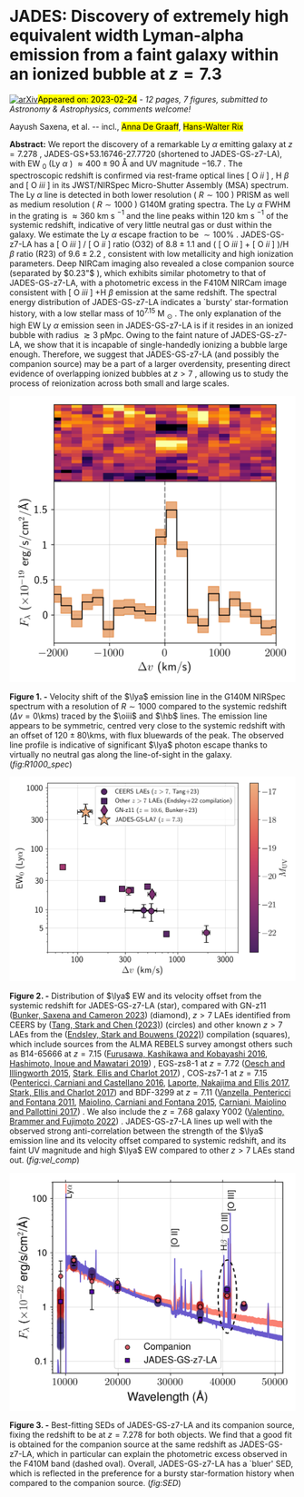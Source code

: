 <div class="macros" style="visibility:hidden;">
$\newcommand{\ensuremath}{}$
$\newcommand{\xspace}{}$
$\newcommand{\object}[1]{\texttt{#1}}$
$\newcommand{\farcs}{{.}''}$
$\newcommand{\farcm}{{.}'}$
$\newcommand{\arcsec}{''}$
$\newcommand{\arcmin}{'}$
$\newcommand{\ion}[2]{#1#2}$
$\newcommand{\textsc}[1]{\textrm{#1}}$
$\newcommand{\hl}[1]{\textrm{#1}}$
$\newcommand{\footnote}[1]{}$
$\newcommand{\vdag}{(v)^\dagger}$
$\newcommand$
$\newcommand$
$\newcommand{\lya}{Ly\textalpha}$
$\newcommand{\ha}{H\textalpha}$
$\newcommand{\hb}{H\textbeta}$
$\newcommand{\hg}{H\textgamma}$
$\newcommand{\oiii}{[O \textsc{iii}]}$
$\newcommand{\oii}{[O \textsc{ii}]}$
$\newcommand{\hii}{H \textsc{ii}}$
$\newcommand{\xiion}{\xi_\mathrm{ion}}$
$\newcommand{\fesc}{f_\mathrm{esc}}$
$\newcommand{\flux}{erg s^{-1} cm^{-2}}$
$\newcommand{\sfr}{M_\odot yr^{-1}}$
$\newcommand{\kms}{km s^{-1}}$</div>

<div class="macros" style="visibility:hidden;">
$\newcommand{\ensuremath}{}$
$\newcommand{\xspace}{}$
$\newcommand{\object}[1]{\texttt{#1}}$
$\newcommand{\farcs}{{.}''}$
$\newcommand{\farcm}{{.}'}$
$\newcommand{\arcsec}{''}$
$\newcommand{\arcmin}{'}$
$\newcommand{\ion}[2]{#1#2}$
$\newcommand{\textsc}[1]{\textrm{#1}}$
$\newcommand{\hl}[1]{\textrm{#1}}$
$\newcommand{\footnote}[1]{}$
$\newcommand{\vdag}{(v)^\dagger}$
$\newcommand$
$\newcommand$
$\newcommand{\lya}{Ly\textalpha}$
$\newcommand{\ha}{H\textalpha}$
$\newcommand{\hb}{H\textbeta}$
$\newcommand{\hg}{H\textgamma}$
$\newcommand{\oiii}{[O \textsc{iii}]}$
$\newcommand{\oii}{[O \textsc{ii}]}$
$\newcommand{\hii}{H \textsc{ii}}$
$\newcommand{\xiion}{\xi_\mathrm{ion}}$
$\newcommand{\fesc}{f_\mathrm{esc}}$
$\newcommand{\flux}{erg s^{-1} cm^{-2}}$
$\newcommand{\sfr}{M_\odot yr^{-1}}$
$\newcommand{\kms}{km s^{-1}}$</div>



<div id="title">

# JADES: Discovery of extremely high equivalent width Lyman-alpha emission from a faint galaxy within an ionized bubble at $z=7.3$

</div>
<div id="comments">

[![arXiv](https://img.shields.io/badge/arXiv-2302.12805-b31b1b.svg)](https://arxiv.org/abs/2302.12805)<mark>Appeared on: 2023-02-24</mark> - _12 pages, 7 figures, submitted to Astronomy & Astrophysics, comments welcome!_

</div>
<div id="authors">

Aayush Saxena, et al. -- incl., <mark><mark>Anna De Graaff</mark></mark>, <mark><mark>Hans-Walter Rix</mark></mark>

</div>
<div id="abstract">

**Abstract:** We report the discovery of a remarkable Ly $\alpha$ emitting galaxy at $z=7.278$ , JADES-GS+53.16746-27.7720 (shortened to JADES-GS-z7-LA), with EW $_0$ (Ly $\alpha$ ) $\approx400 \pm 90$ Å and UV magnitude $-16.7$ . The spectroscopic redshift is confirmed via rest-frame optical lines [ O $ii$ ] , H $\beta$ and [ O $iii$ ] in its JWST/NIRSpec Micro-Shutter Assembly (MSA) spectrum. The Ly $\alpha$ line is detected in both lower resolution ( $R\sim100$ ) PRISM as well as medium resolution ( $R\sim1000$ ) G140M grating spectra. The Ly $\alpha$ FWHM in the grating is $\approx360$ km s $^{-1}$ and the line peaks within $120$ km s $^{-1}$ of the systemic redshift, indicative of very little neutral gas or dust within the galaxy. We estimate the Ly $\alpha$ escape fraction to be $\sim100\%$ . JADES-GS-z7-LA has a [ O $iii$ ] / [ O $ii$ ] ratio (O32) of $8.8 \pm 1.1$ and ( [ O $iii$ ] + [ O $ii$ ] )/H $\beta$ ratio (R23) of $9.6\pm2.2$ , consistent with low metallicity and high ionization parameters. Deep NIRCam imaging also revealed a close companion source (separated by $0.23"$ ), which exhibits similar photometry to that of JADES-GS-z7-LA, with a photometric excess in the F410M NIRCam image consistent with [ O $iii$ ] +H $\beta$ emission at the same redshift. The spectral energy distribution of JADES-GS-z7-LA indicates a `bursty' star-formation history, with a low stellar mass of $10^{7.15}$ M $_\odot$ . The only explanation of the high EW Ly $\alpha$ emission seen in JADES-GS-z7-LA is if it resides in an ionized bubble with radius $\gtrsim 3$ pMpc. Owing to the faint nature of JADES-GS-z7-LA, we show that it is incapable of single-handedly ionizing a bubble large enough. Therefore, we suggest that JADES-GS-z7-LA (and possibly the companion source) may be a part of a larger overdensity, presenting direct evidence of overlapping ionized bubbles at $z>7$ , allowing us to study the process of reionization across both small and large scales.

</div>

<div id="div_fig1">

<img src="tmp_2302.12805/./figs/GS_LA7_Lya_R1000_vel.png" alt="Fig1" width="100%"/>

**Figure 1. -** Velocity shift of the $\lya$ emission line in the G140M NIRSpec spectrum with a resolution of $R\sim1000$ compared to the systemic redshift ($\Delta v=0$\kms) traced by the $\oiii$ and $\hb$ lines. The emission line appears to be symmetric, centred very close to the systemic redshift with an offset of $120\pm80$\kms, with flux bluewards of the peak. The observed line profile is indicative of significant $\lya$ photon escape thanks to virtually no neutral gas along the line-of-sight in the galaxy. (*fig:R1000_spec*)

</div>
<div id="div_fig2">

<img src="tmp_2302.12805/./figs/GS_LA7_vel_comparison_v2.png" alt="Fig2" width="100%"/>

**Figure 2. -** Distribution of $\lya$ EW and its velocity offset from the systemic redshift for JADES-GS-z7-LA (star), compared with GN-z11  ([Bunker, Saxena and Cameron 2023]()) (diamond), $z>7$ LAEs identified from CEERS by  ([Tang, Stark and Chen (2023)]()) (circles) and other known $z>7$ LAEs from the  ([Endsley, Stark and Bouwens (2022)]())  compilation (squares), which include sources from the ALMA REBELS survey amongst others such as B14-65666 at $z=7.15$ ([Furusawa, Kashikawa and Kobayashi 2016](), [Hashimoto, Inoue and Mawatari 2019]()) , EGS-zs8-1 at $z=7.72$ ([Oesch and Illingworth 2015](), [Stark, Ellis and Charlot 2017]()) , COS-zs7-1 at $z=7.15$ ([Pentericci, Carniani and Castellano 2016](), [Laporte, Nakajima and Ellis 2017](), [Stark, Ellis and Charlot 2017]())  and BDF-3299 at $z=7.11$ ([Vanzella, Pentericci and Fontana 2011](), [Maiolino, Carniani and Fontana 2015](), [Carniani, Maiolino and Pallottini 2017]()) . We also include the $z=7.68$ galaxy Y002  ([Valentino, Brammer and Fujimoto 2022]()) . JADES-GS-z7-LA lines up well with the observed strong anti-correlation between the strength of the $\lya$ emission line and its velocity offset compared to systemic redshift, and its faint UV magnitude and high $\lya$ EW compared to other $z>7$ LAEs stand out. (*fig:vel_comp*)

</div>
<div id="div_fig3">

<img src="tmp_2302.12805/./figs/LAE-companion-Bagpipes-fits-v0.7.png" alt="Fig3" width="100%"/>

**Figure 3. -** Best-fitting SEDs of JADES-GS-z7-LA and its companion source, fixing the redshift to be at $z=7.278$ for both objects. We find that a good fit is obtained for the companion source at the same redshift as JADES-GS-z7-LA, which in particular can explain the photometric excess observed in the F410M band (dashed oval). Overall, JADES-GS-z7-LA has a `bluer' SED, which is reflected in the preference for a bursty star-formation history when compared to the companion source. (*fig:SED*)

</div>